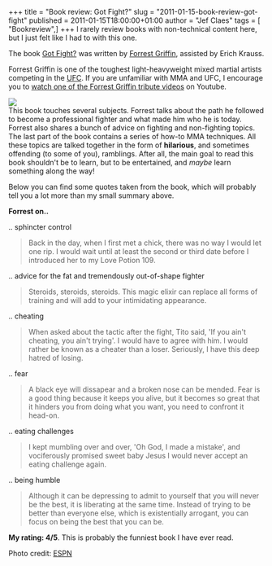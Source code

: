 +++
title = "Book review: Got Fight?"
slug = "2011-01-15-book-review-got-fight"
published = 2011-01-15T18:00:00+01:00
author = "Jef Claes"
tags = [ "Bookreview",]
+++
I rarely review books with non-technical content here, but I just felt
like I had to with this one.  
  
The book [Got
Fight?](http://www.amazon.com/gp/product/0061721727?ie=UTF8&tag=diofanedebyje-20&linkCode=as2&camp=1789&creative=9325&creativeASIN=0061721727)
was written by [Forrest
Griffin](http://en.wikipedia.org/wiki/Forrest_Griffin), assisted by
Erich Krauss.  
  
Forrest Griffin is one of the toughest light-heavyweight mixed martial
artists competing in the [UFC](http://uk.ufc.com/). If you are
unfamiliar with MMA and UFC, I encourage you to [watch one of the
Forrest Griffin tribute
videos](http://www.youtube.com/watch?v=wsUW3x3GSWE) on Youtube.  
  
[![](/post/images/thumbnails/2011-01-15-book-review-got-fight-mma_e_griffin-jackson_580.jpg)](/post/images/2011-01-15-book-review-got-fight-mma_e_griffin-jackson_580.jpg)  
This book touches several subjects. Forrest talks about the path he
followed to become a professional fighter and what made him who he is
today. Forrest also shares a bunch of advice on fighting and
non-fighting topics. The last part of the book contains a series of
how-to MMA techniques. All these topics are talked together in the form
of **hilarious**, and sometimes offending (to some of you), ramblings.
After all, the main goal to read this book shouldn't be to learn, but to
be entertained, and *maybe* learn something along the way!  
  
Below you can find some quotes taken from the book, which will probably
tell you a lot more than my small summary above.  
  
**Forrest on..**  
  
.. sphincter control  

> Back in the day, when I first met a chick, there was no way I would
> let one rip. I would wait until at least the second or third date
> before I introduced her to my Love Potion 109.

  
.. advice for the fat and tremendously out-of-shape fighter  

> Steroids, steroids, steroids. This magic elixir can replace all forms
> of training and will add to your intimidating appearance.

  
.. cheating  

> When asked about the tactic after the fight, Tito said, 'If you ain't
> cheating, you ain't trying'. I would have to agree with him. I would
> rather be known as a cheater than a loser. Seriously, I have this deep
> hatred of losing.

  
.. fear  

> A black eye will dissapear and a broken nose can be mended. Fear is a
> good thing because it keeps you alive, but it becomes so great that it
> hinders you from doing what you want, you need to confront it head-on.

  
.. eating challenges  

> I kept mumbling over and over, 'Oh God, I made a mistake', and
> vociferously promised sweet baby Jesus I would never accept an eating
> challenge again.

  
.. being humble  

> Although it can be depressing to admit to yourself that you will never
> be the best, it is liberating at the same time. Instead of trying to
> be better than everyone else, which is existentially arrogant, you can
> focus on being the best that you can be.

  
**My rating: 4/5**. This is probably the funniest book I have ever
read.  
  
Photo credit: [ESPN](http://sports.espn.go.com/)
